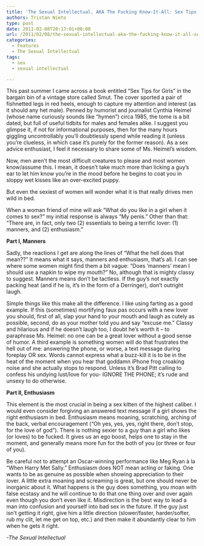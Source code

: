 ```yaml
---
title: 'The Sexual Intellectual, AKA The Fucking Know-It-All: Sex Tips for Girls Revisited'
authors: Tristan Nieto
type: post
date: 2011-02-08T20:17:01+00:00
url: /2011/02/08/the-sexual-intellectual-aka-the-fucking-know-it-all-sex-tips-for-girls-revisited/
categories:
  - Features
  - The Sexual Intellectual
tags:
  - sex
  - sexual intellectual

---
```

This past summer I came across a book entitled “Sex Tips for Girls” in the bargain bin of a vintage store called Smut. The cover sported a pair of fishnetted legs in red heels, enough to capture my attention and interest (as it should any het male). Penned by humorist and journalist Cynthia Heimel (whose name curiously sounds like “hymen”) circa 1985, the tome is a bit dated, but full of useful tidbits for males and females alike. I suggest you glimpse it, if not for informational purposes, then for the many hours giggling uncontrollably you’ll doubtlessly spend while reading it (unless you’re clueless, in which case it’s purely for the former reason). As a sex advice enthusiast, I feel it necessary to share some of Ms. Heimel’s wisdom.

Now, men aren’t the most difficult creatures to please and most women know/assume this. I mean, it doesn’t take much more than licking a guy’s ear to let him know you’re in the mood before he begins to coat you in sloppy wet kisses like an over-excited puppy.
  
But even the sexiest of women will wonder what it is that really drives men wild in bed.
  
When a woman friend of mine will ask “What do you like in a girl when it comes to sex?” my initial response is always “My penis.” Other than that: “There are, in fact, only two (2) essentials to being a terrific lover: (1) manners, and (2) enthusiasm.”

**Part I, Manners**

Sadly, the reactions I get are along the lines of “What the hell does that mean??” It means what it says, manners and enthusiasm, that’s all. I can see where some women might find them a bit vague: “Does ‘manners’ mean I should use a napkin to wipe my mouth?” No, although that is mighty classy to suggest. Manners means don’t be tactless. If the guy’s not exactly packing heat (and if he is, it’s in the form of a Derringer), don’t outright laugh.
  
Simple things like this make all the difference. I like using farting as a good example. If this (sometimes) mortifying faux pas occurs with a new lover you should, first of all, slap your hand to your mouth and laugh as cutely as possible, second, do as your mother told you and say “excuse me.” Classy and hilarious and if he doesn’t laugh too, I doubt he’s worth it – to paraphrase Ms. Heimel: no one can be a great lover without a good sense of humor. A third example is something women will do that frustrates the hell out of me: answering the phone, or worse, a text message during foreplay OR sex. Words cannot express what a buzz-kill it is to be in the heat of the moment when you hear that goddamn iPhone frog croaking noise and she actually stops to respond. Unless it’s Brad Pitt calling to confess his undying lust/love for you- IGNORE THE PHONE; it’s rude and unsexy to do otherwise.

**Part II, Enthusiasm**

This element is the most crucial in being a sex kitten of the highest caliber. I would even consider forgiving an answered text message if a girl shows the right enthusiasm in bed. Enthusiasm means moaning, scratching, arching of the back, verbal encouragement (“Oh yes, yes, yes, right there, don’t stop, for the love of god”). There is nothing sexier to a guy than a girl who likes (or loves) to be fucked. It gives us an ego boost, helps one to stay in the moment, and generally means more fun for the both of you (or three or four of you).
  
Be careful not to attempt an Oscar-winning performance like Meg Ryan à la “When Harry Met Sally.” Enthusiasm does NOT mean acting or faking. One wants to be as genuine as possible when showing appreciation to their lover. A little extra moaning and screaming is great, but one should never be inorganic about it. What happens is the guy does something, you moan with false ecstasy and he will continue to do that one thing over and over again even though you don’t even like it. Misdirection is the best way to lead a man into confusion and yourself into bad sex in the future. If the guy just isn’t getting it right, give him a little direction (slower/faster, harder/softer, rub my clit, let me get on top, etc.) and then make it abundantly clear to him when he gets it right.

_-The Sexual Intellectual_